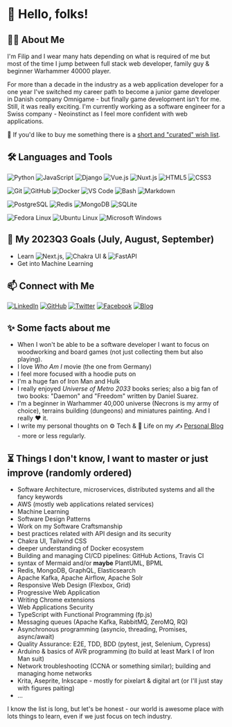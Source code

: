# :wave: Hello, folks!

## :man_technologist: About Me

I'm Filip and I wear many hats depending on what is required of me but most of the time I jump between full stack web developer, family guy & beginner Warhammer 40000 player.

For more than a decade in the industry as a web application developer for a one year I've switched my career path to become a junior game developer in Danish company Omnigame - but finally game development isn't for me. Still, it was really exciting. I'm currently working as a software engineer for a Swiss company - Neoinstinct as I feel more confident with web applications.

:gift: If you'd like to buy me something there is a [short and "curated" wish list](https://blog.filipgorczynski.me/pages/wish-list.html).

## :hammer_and_wrench: Languages and Tools

![Python](https://img.shields.io/badge/-Python-3776AB?&logo=Python&logoColor=fff) ![JavaScript](https://img.shields.io/badge/-JavaScript-F7DF1E?&logo=JavaScript&logoColor=fff) ![Django](https://img.shields.io/badge/-Django-092E20?logo=django&logoColor=fff) ![Vue.js](https://img.shields.io/badge/-Vue.js-4FC08D?logo=vue.js&logoColor=fff) ![Nuxt.js](https://img.shields.io/badge/-Nuxt.js-00DC82?logo=nuxt.js&logoColor=fff) ![HTML5](https://img.shields.io/badge/-HTML5-E34F26?logo=html5&logoColor=fff) ![CSS3](https://img.shields.io/badge/-CSS3-1572B6?logo=css3&logoColor=fff)

![Git](https://img.shields.io/badge/-Git-F05032?logo=git&logoColor=fff) ![GitHub](https://img.shields.io/badge/-GitHub-181717?logo=github&logoColor=fff) ![Docker](https://img.shields.io/badge/-Docker-2496ED?logo=docker&logoColor=fff) ![VS Code](https://img.shields.io/badge/-VSCode-007ACC?logo=visual-studio-code&logoColor=fff) ![Bash](https://img.shields.io/badge/-Bash-4EAA25?logo=gnu-bash&logoColor=fff) ![Markdown](https://img.shields.io/badge/-Markdown-000000?logo=Markdown&logoColor=fff)

![PostgreSQL](https://img.shields.io/badge/-PostgreSQL-336791?&logo=PostgreSQL&logoColor=fff) ![Redis](https://img.shields.io/badge/-Redis-DC382D?&logo=Redis&logoColor=fff) ![MongoDB](https://img.shields.io/badge/-MongoDB-47A248?&logo=MongoDB&logoColor=fff) ![SQLite](https://img.shields.io/badge/-SQLite-003B57?&logo=SQLite&logoColor=fff)

![Fedora Linux](https://img.shields.io/badge/-Fedora-294172?logo=Fedora&logoColor=fff) ![Ubuntu Linux](https://img.shields.io/badge/-Ubuntu-E95420?logo=Ubuntu&logoColor=fff) ![Microsoft Windows](https://img.shields.io/badge/-Windows-0078D6?logo=Windows&logoColor=fff)

## :dart: My 2023Q3 Goals (July, August, September)

* Learn ![Next.js](https://img.shields.io/badge/-Next.js-000000?logo=Next.js&logoColor=fff), ![Chakra UI](https://img.shields.io/badge/-Chakra%20UI-319795?logo=Chakra%20UI&logoColor=fff) & ![FastAPI](https://img.shields.io/badge/-FastAPI-009688?logo=FastAPI&logoColor=fff)
* Get into Machine Learning

## 📫 Connect with Me

[![LinkedIn](https://img.shields.io/badge/-LinkedIn-0077B5?&logo=LinkedIn&logoColor=fff)](https://www.linkedin.com/in/filip-g%C3%B3rczy%C5%84ski-52b08270/)
[![GitHub](https://img.shields.io/badge/-GitHub-181717?&logo=GitHub&logoColor=fff)](https://github.com/filipgorczynski)
[![Twitter](https://img.shields.io/badge/-Twitter-1DA1F2?&logo=Twitter&logoColor=fff)](https://twitter.com/filipgorczynski)
[![Facebook](https://img.shields.io/badge/-Facebook-1877F2?&logo=Facebook&logoColor=fff)](https://www.facebook.com/filipgorczynski/)
[![Blog](https://img.shields.io/badge/-Blog-FFA500?&logo=RSS&logoColor=fff)](https://blog.filipgorczynski.me/)

<!-- ## 🚧 Pet Projects I'm working on (or just playing with)

* DJobeet
* rathma.io
*  -->

## :sparkles: Some facts about me

* When I won't be able to be a software developer I want to focus on woodworking and board games (not just collecting them but also playing).
* I love *Who Am I* movie (the one from Germany)
* I feel more focused with a hoodie puts on
* I'm a huge fan of Iron Man and Hulk
* I really enjoyed *Universe of Metro 2033* books series; also a big fan of two books: "Daemon" and "Freedom" written by Daniel Suarez.
* I'm a beginner in Warhammer 40,000 universe (Necrons is my army of choice), terrains building (dungeons) and miniatures painting. And I really :heart: it.
* I write my personal thoughts on :gear: Tech & :seedling: Life on my :writing_hand: [Personal Blog](https://blog.filipgorczynski.me/) - more or less regularly.

## :hourglass_flowing_sand: Things I don't know, I want to master or just improve (randomly ordered)

* Software Architecture, microservices, distributed systems and all the fancy keywords
* AWS (mostly web applications related services)
* Machine Learning
* Software Design Patterns
* Work on my Software Craftsmanship
* best practices related with API design and its security
* Chakra UI, Tailwind CSS
* deeper understanding of Docker ecosystem
* Building and managing CI/CD pipelines: GitHub Actions, Travis CI
* syntax of Mermaid and/or **maybe** PlantUML, BPML
* Redis, MongoDB, GraphQL, Elasticsearch
* Apache Kafka, Apache Airflow, Apache Solr
* Responsive Web Design (Flexbox, Grid)
* Progressive Web Application
* Writing Chrome extensions
* Web Applications Security
* TypeScript with Functional Programming (fp.js)
* Messaging queues (Apache Kafka, RabbitMQ, ZeroMQ, RQ)
* Asynchronous programming (asyncio, threading, Promises, async/await)
* Quality Assurance: E2E, TDD, BDD (pytest, jest, Selenium, Cypress)
* Arduino & basics of AVR programming (to build at least Mark I of Iron Man suit)
* Network troubleshooting (CCNA or something similar); building and managing home networks
* Krita, Aseprite, Inkscape - mostly for pixelart & digital art (or I'll just stay with figures paiting)
* ...

I know the list is long, but let's be honest - our world is awesome place with lots things to learn, even if we just focus on tech industry.

<!-- BLOG-POST-LIST:START --><!-- BLOG-POST-LIST:END -->

